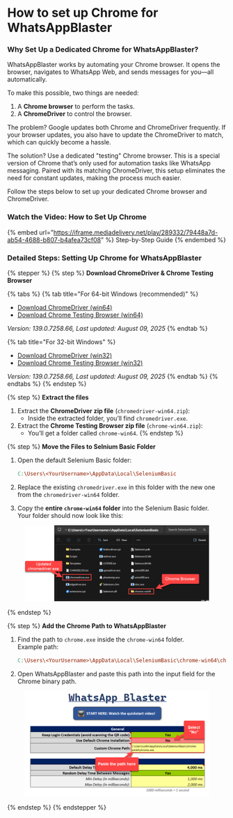 # How to set up Chrome for WhatsAppBlaster

### Why Set Up a Dedicated Chrome for WhatsAppBlaster?

WhatsAppBlaster works by automating your Chrome browser. It opens the browser, navigates to WhatsApp Web, and sends messages for you—all automatically.

To make this possible, two things are needed:

1. A **Chrome browser** to perform the tasks.
2. A **ChromeDriver** to control the browser.

The problem? Google updates both Chrome and ChromeDriver frequently. If your browser updates, you also have to update the ChromeDriver to match, which can quickly become a hassle.

The solution? Use a dedicated "testing" Chrome browser. This is a special version of Chrome that’s only used for automation tasks like WhatsApp messaging. Paired with its matching ChromeDriver, this setup eliminates the need for constant updates, making the process much easier.

Follow the steps below to set up your dedicated Chrome browser and ChromeDriver.

### Watch the Video: How to Set Up Chrome

{% embed url="https://iframe.mediadelivery.net/play/289332/79448a7d-ab54-4688-b807-b4afea73cf08" %}
Step-by-Step Guide
{% endembed %}

### Detailed Steps: Setting Up Chrome for WhatsAppBlaster

{% stepper %}
{% step %}
**Download ChromeDriver & Chrome Testing Browser**

{% tabs %}
{% tab title="For 64-bit Windows (recommended)" %}
* [Download ChromeDriver (win64)](https://storage.googleapis.com/chrome-for-testing-public/139.0.7258.66/win64/chromedriver-win64.zip)
* [Download Chrome Testing Browser (win64)](https://storage.googleapis.com/chrome-for-testing-public/139.0.7258.66/win64/chrome-win64.zip)

_Version: 139.0.7258.66, Last updated: August 09, 2025_
{% endtab %}

{% tab title="For 32-bit Windows" %}
* [Download ChromeDriver (win32)](https://storage.googleapis.com/chrome-for-testing-public/139.0.7258.66/win32/chromedriver-win32.zip)
* [Download Chrome Testing Browser (win32)](https://storage.googleapis.com/chrome-for-testing-public/139.0.7258.66/win32/chrome-win32.zip)

_Version: 139.0.7258.66, Last updated: August 09, 2025_
{% endtab %}
{% endtabs %}
{% endstep %}

{% step %}
**Extract the files**

1. Extract the **ChromeDriver zip file** (`chromedriver-win64.zip`):
   * Inside the extracted folder, you’ll find `chromedriver.exe`.
2. Extract the **Chrome Testing Browser zip file** (`chrome-win64.zip`):
   * You’ll get a folder called `chrome-win64`.
{% endstep %}

{% step %}
**Move the Files to Selnium Basic Folder**

1.  Open the default Selenium Basic folder:

    ```makefile
    C:\Users\<YourUsername>\AppData\Local\SeleniumBasic
    ```
2. Replace the existing `chromedriver.exe` in this folder with the new one from the `chromedriver-win64` folder.
3. Copy the **entire `chrome-win64` folder** into the Selenium Basic folder.\
   Your folder should now look like this:

<figure><img src="../.gitbook/assets/image (2) (1) (1).png" alt=""><figcaption></figcaption></figure>
{% endstep %}

{% step %}
**Add the Chrome Path to WhatsAppBlaster**

1.  Find the path to `chrome.exe` inside the `chrome-win64` folder.\
    Example path:

    ```makefile
    C:\Users\<YourUsername>\AppData\Local\SeleniumBasic\chrome-win64\chrome.exe
    ```
2. Open WhatsAppBlaster and paste this path into the input field for the Chrome binary path.

<figure><img src="../.gitbook/assets/image (1) (1) (1) (1) (1) (1) (1).png" alt=""><figcaption></figcaption></figure>
{% endstep %}
{% endstepper %}

